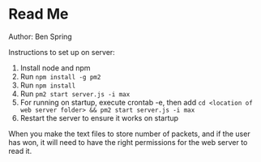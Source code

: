 # Read Me

Author: Ben Spring

Instructions to set up on server:

1. Install node and npm
2. Run `npm install -g pm2`
3. Run `npm install`
4. Run `pm2 start server.js -i max`
5. For running on startup, execute crontab -e, then add `cd <location of web server folder> && pm2 start server.js -i max`
6. Restart the server to ensure it works on startup

When you make the text files to store number of packets, and if the user has won, it will need to have the right permissions for the web server to read it.

